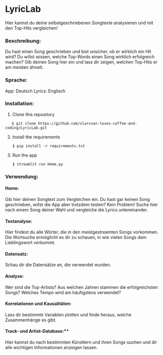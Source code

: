 # LyricLab

Hier kannst du deine selbstgeschriebenen Songtexte analysieren und mit den Top-Hits vergleichen!

### Beschreibung:
Du hast einen Song geschrieben und bist unsicher, ob er wirklich ein Hit wird? Du willst wissen, welche Top-Words einen Song wirklich erfolgreich machen?
Gib deinen Song hier ein und lass dir zeigen, welchen Top-Hits er am meisten ähnelt.

### Sprache:
App: Deutsch
Lyrics: Englisch

### Installation:

1. Clone this repository
```
   $ git clone https://github.com/slarsson-loves-coffee-and-coding/LyricLab.git
   ```


2. Install the requirements

   ```
   $ pip install -r requirements.txt
   ```

2. Run the app

   ```
   $ streamlit run Home.py
   ```


### Verwendung:
#### Home:
Gib hier deinen Songtext zum Vergleichen ein. Du hast gar keinen Song geschrieben, willst die App aber trotzdem testen? Kein Problem! Suche hier nach einem Song deiner Wahl und vergleiche die Lyrics untereinander.
#### Textanalyse:
Hier findest du alle Wörter, die in den meistgestreamten Songs vorkommen. Die Wortsuche ermöglicht es dir zu schauen, in wie vielen Songs dein Lieblingswort vorkommt.
#### Datensatz:
Schau dir die Datensätze an, die verwendet wurden.
#### Analyse:
Wer sind die Top-Artists? Aus welchen Jahren stammen die erfolgreichsten Songs? Welches Tempo wird am häufigstens verwendet?
#### Korrelationen und Kausalitäten:
Lass dir bestimmte Variablen plotten und finde heraus, welche Zusammenhänge es gibt.
#### Track- und Artist-Database:**
Hier kannst du nach bestimmten Künstlern und ihren Songs suchen und dir alle wichtigen Informationen anzeigen lassen.
